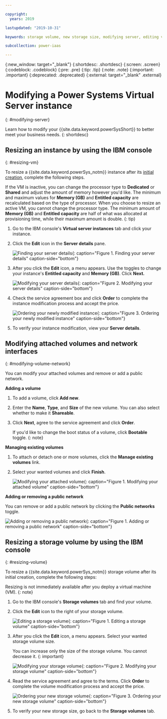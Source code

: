 ```yaml
---

copyright:
  years: 2019

lastupdated: "2019-10-31"

keywords: storage volume, new storage size, modifying server, editing volume, volume modification, DLPAR, modifying instance, scaling VM

subcollection: power-iaas

---
```


{:new_window: target="_blank"}
{:shortdesc: .shortdesc}
{:screen: .screen}
{:codeblock: .codeblock}
{:pre: .pre}
{:tip: .tip}
{:note: .note}
{:important: .important}
{:deprecated: .deprecated}
{:external: target="_blank" .external}

# Modifying a Power Systems Virtual Server instance
{: #modifying-server}

Learn how to modify your {{site.data.keyword.powerSysShort}} to better meet your business needs.
{: shortdesc}

## Resizing an instance by using the IBM console
{: #resizing-vm}

To resize a {{site.data.keyword.powerSys_notm}} instance after its [initial creation](/docs/infrastructure/power-iaas?topic=power-iaas-creating-power-virtual-server), complete the following steps.

If the VM is inactive, you can change the processor type to **Dedicated** or **Shared** and adjust the amount of memory however you'd like. The minimum and maximum values for **Memory (GB)** and **Entitled capacity** are recalculated based on the type of processor. When you choose to resize an active VM, you cannot change the processor type. The minimum amount of **Memory (GB)** and **Entitled capacity** are half of what was allocated at provisioning time, while their maximum amount is double.
{: tip}

1. Go to the IBM console's **Virtual server instances** tab and click your instance.

2. Click the **Edit** icon in the **Server details** pane.

    ![Finding your server details](./images/console-server-details.png "Finding your server details"){: caption="Figure 1. Finding your server details" caption-side="bottom"}

3. After you click the **Edit** icon, a menu appears. Use the toggles to change your instance's **Entitled capacity** and **Memory (GB)**. Click **Next.**

    ![Modifying your server details](./images/console-modify-server-details.png "Modifying your server details"){: caption="Figure 2. Modifying your server details" caption-side="bottom"}

4. Check the service agreement box and click **Order** to complete the instance modification process and accept the price.

    ![Ordering your newly modified instance](./images/console-server-details-order.png "Ordering your newly modified instance"){: caption="Figure 3. Ordering your newly modified instance" caption-side="bottom"}

5. To verify your instance modification, view your **Server details**.

## Modifying attached volumes and network interfaces
{: #modifying-volume-network}

You can modify your attached volumes and remove or add a public network.

**Adding a volume**

1. To add a volume, click **Add new**.

2. Enter the **Name**, **Type**, and **Size** of the new volume. You can also select whether to make it **Shareable**.

3. Click **Next**, agree to the service agreement and click **Order**.

    If you'd like to change the boot status of a volume, click **Bootable** toggle.
    {: note}

**Managing existing volumes**

1. To attach or detach one or more volumes, click the **Manage existing volumes** link.

2. Select your wanted volumes and click **Finish**.

    ![Modifying your attached volume](./images/console-modify-attached-volume.png "Modifying your attached volume"){: caption="Figure 1. Modifying your attached volume" caption-side="bottom"}

**Adding or removing a public network**

You can remove or add a public network by clicking the **Public networks** toggle.

![Adding or removing a public network](./images/console-public-network-toggle.png "Adding or removing a public network"){: caption="Figure 1. Adding or removing a public network" caption-side="bottom"}

## Resizing a storage volume by using the IBM console
{: #resizing-volume}

To resize a {{site.data.keyword.powerSys_notm}} storage volume after its initial creation, complete the following steps:

Resizing is not immediately available after you deploy a virtual machine (VM).
{: note}

1. Go to the IBM console's **Storage volumes** tab and find your volume.

2. Click the **Edit** icon to the right of your storage volume.

    ![Editing a storage volume](./images/console-selecting-storage-volume.png  "Editing a storage volume"){: caption="Figure 1. Editing a storage volume" caption-side="bottom"}

3. After you click the **Edit** icon, a menu appears. Select your wanted storage volume size.

    You can increase only the size of the storage volume. You cannot decrease it.
    {: important}

    ![Modifying your storage volume](./images/console-modify-volume.png "Modifying your storage volume"){: caption="Figure 2. Modifying your storage volume" caption-side="bottom"}

4. Read the service agreement and agree to the terms. Click **Order** to complete the volume modification process and accept the price.

    ![Ordering your new storage volume](./images/console-modify-volume-summary.png "Ordering your new storage volume"){: caption="Figure 3. Ordering your new storage volume" caption-side="bottom"}

5. To verify your new storage size, go back to the **Storage volumes** tab.
